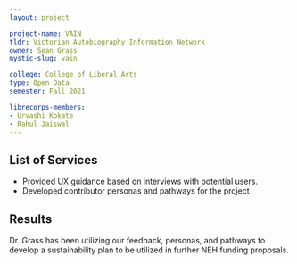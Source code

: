 ```yaml
---
layout: project

project-name: VAIN
tldr: Victorian Autobiography Information Network
owner: Sean Grass
mystic-slug: vain

college: College of Liberal Arts
type: Open Data
semester: Fall 2021

librecorps-members:
- Urvashi Kokate
- Rahul Jaiswal
---
```


## List of Services
- Provided UX guidance based on interviews with potential users.
- Developed contributor personas and pathways for the project

## Results

Dr. Grass has been utilizing our feedback, personas, and pathways to develop a sustainability plan to be utilized in further NEH funding proposals.
